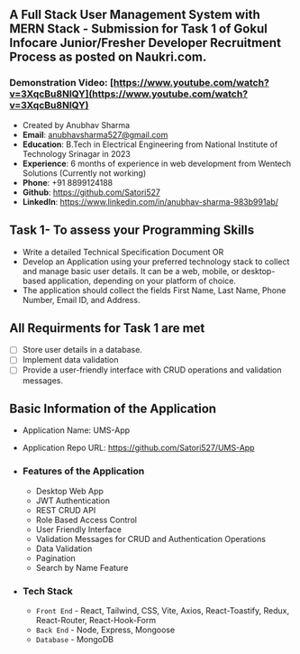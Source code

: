 

## A Full Stack User Management System with MERN Stack - Submission for Task 1 of Gokul Infocare Junior/Fresher Developer Recruitment Process as posted on Naukri.com.

### Demonstration Video: [https://www.youtube.com/watch?v=3XqcBu8NlQY](https://www.youtube.com/watch?v=3XqcBu8NlQY)

- Created by Anubhav Sharma
-  **Email**: anubhavsharma527@gmail.com
-  **Education**: B.Tech in Electrical Engineering from National Institute of Technology Srinagar in 2023
-  **Experience**: 6 months of experience in web development from Wentech Solutions (Currently not working)
-  **Phone**: +91 8899124188
-  **Github**: https://github.com/Satori527
-  **LinkedIn**: https://www.linkedin.com/in/anubhav-sharma-983b991ab/


## Task 1- To assess your Programming Skills

- Write a detailed Technical Specification Document OR
- Develop an Application using your preferred technology stack to collect and manage basic user details. It can be a web, mobile, or desktop-based application, depending on your platform of choice.
- The application should collect the fields First Name, Last Name, Phone Number, Email ID, and Address.


## All Requirments for Task 1 are met

- [ ] Store user details in a database.
- [ ] Implement data validation
- [ ] Provide a user-friendly interface with CRUD operations and validation messages.

## Basic Information of the Application

-  Application Name: UMS-App
-  Application Repo URL: https://github.com/Satori527/UMS-App

-  ### Features of the Application
   -  Desktop Web App
   -  JWT Authentication
   -  REST CRUD API
   -  Role Based Access Control
   -  User Friendly Interface
   -  Validation Messages for CRUD and Authentication Operations
   -  Data Validation
   -  Pagination
   -  Search by Name Feature
  
-  ### Tech Stack
   -  `Front End` - React, Tailwind, CSS, Vite, Axios, React-Toastify, Redux, React-Router, React-Hook-Form
   -  `Back End` - Node, Express, Mongoose
   -  `Database` - MongoDB
